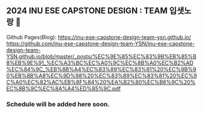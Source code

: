 ## 2024 INU ESE CAPSTONE DESIGN : TEAM 입샛노랑 👋

Github Pages(Blog): https://inu-ese-capstone-design-team-ysn.github.io/
https://github.com/inu-ese-capstone-design-team-YSN/inu-ese-capstone-design-team-YSN.github.io/blob/master/_posts/%EC%9E%85%EC%83%9B%EB%85%B8%EB%9E%91_%EC%A3%BC%EC%A0%9C%EC%8B%A0%EC%B2%AD%EC%84%9C_%EB%8B%A4%EC%83%89%EC%83%81%20%EC%9B%90%EB%8B%A8%EC%9D%98%20%EC%83%89%EC%83%81%20%EC%9C%A0%EC%82%AC%EB%8F%84%20%EA%B2%80%EC%B6%9C%20%EC%8B%9C%EC%8A%A4%ED%85%9C.pdf
### Schedule will be added here soon.

<!--

**Here are some ideas to get you started:**

🙋‍♀️ A short introduction - what is your organization all about?
🌈 Contribution guidelines - how can the community get involved?
👩‍💻 Useful resources - where can the community find your docs? Is there anything else the community should know?
🍿 Fun facts - what does your team eat for breakfast?
🧙 Remember, you can do mighty things with the power of [Markdown](https://docs.github.com/github/writing-on-github/getting-started-with-writing-and-formatting-on-github/basic-writing-and-formatting-syntax)
-->
